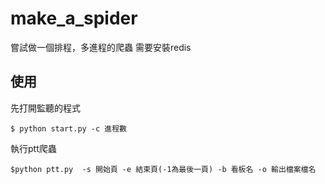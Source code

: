 # make_a_spider

嘗試做一個排程，多進程的爬蟲
需要安裝redis

## 使用
先打開監聽的程式
```
$ python start.py -c 進程數
```
執行ptt爬蟲
```
$python ptt.py  -s 開始頁 -e 結束頁(-1為最後一頁) -b 看板名 -o 輸出檔案檔名
```
